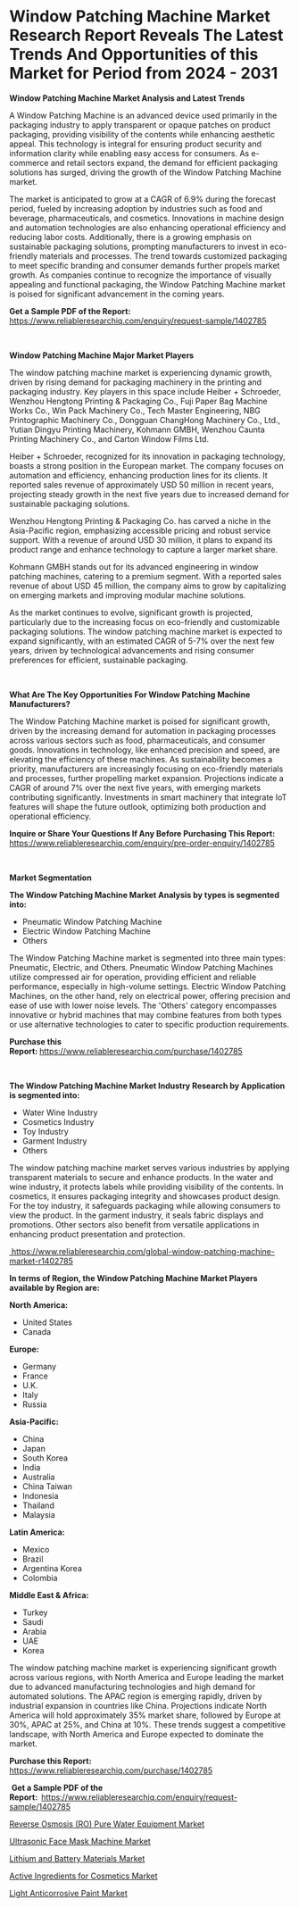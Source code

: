 <p><h1>Window Patching Machine Market Research Report Reveals The Latest Trends And Opportunities of this Market for Period from 2024 - 2031</h1></p><p><strong>Window Patching Machine Market Analysis and Latest Trends</strong></p>
<p><p>A Window Patching Machine is an advanced device used primarily in the packaging industry to apply transparent or opaque patches on product packaging, providing visibility of the contents while enhancing aesthetic appeal. This technology is integral for ensuring product security and information clarity while enabling easy access for consumers. As e-commerce and retail sectors expand, the demand for efficient packaging solutions has surged, driving the growth of the Window Patching Machine market.</p><p>The market is anticipated to grow at a CAGR of 6.9% during the forecast period, fueled by increasing adoption by industries such as food and beverage, pharmaceuticals, and cosmetics. Innovations in machine design and automation technologies are also enhancing operational efficiency and reducing labor costs. Additionally, there is a growing emphasis on sustainable packaging solutions, prompting manufacturers to invest in eco-friendly materials and processes. The trend towards customized packaging to meet specific branding and consumer demands further propels market growth. As companies continue to recognize the importance of visually appealing and functional packaging, the Window Patching Machine market is poised for significant advancement in the coming years.</p></p>
<p><strong>Get a Sample PDF of the Report:&nbsp;</strong> <a href="https://www.reliableresearchiq.com/enquiry/request-sample/1402785?utm_campaign=1594&utm_medium=2&utm_source=Github&utm_content=ia&utm_term=23102024&utm_id=window-patching-machine">https://www.reliableresearchiq.com/enquiry/request-sample/1402785</a></p>
<p>&nbsp;</p>
<p><strong>Window Patching Machine Major Market Players</strong></p>
<p><p>The window patching machine market is experiencing dynamic growth, driven by rising demand for packaging machinery in the printing and packaging industry. Key players in this space include Heiber + Schroeder, Wenzhou Hengtong Printing & Packaging Co., Fuji Paper Bag Machine Works Co., Win Pack Machinery Co., Tech Master Engineering, NBG Printographic Machinery Co., Dongguan ChangHong Machinery Co., Ltd., Yutian Dingyu Printing Machinery, Kohmann GMBH, Wenzhou Caunta Printing Machinery Co., and Carton Window Films Ltd.</p><p>Heiber + Schroeder, recognized for its innovation in packaging technology, boasts a strong position in the European market. The company focuses on automation and efficiency, enhancing production lines for its clients. It reported sales revenue of approximately USD 50 million in recent years, projecting steady growth in the next five years due to increased demand for sustainable packaging solutions.</p><p>Wenzhou Hengtong Printing & Packaging Co. has carved a niche in the Asia-Pacific region, emphasizing accessible pricing and robust service support. With a revenue of around USD 30 million, it plans to expand its product range and enhance technology to capture a larger market share.</p><p>Kohmann GMBH stands out for its advanced engineering in window patching machines, catering to a premium segment. With a reported sales revenue of about USD 45 million, the company aims to grow by capitalizing on emerging markets and improving modular machine solutions.</p><p>As the market continues to evolve, significant growth is projected, particularly due to the increasing focus on eco-friendly and customizable packaging solutions. The window patching machine market is expected to expand significantly, with an estimated CAGR of 5-7% over the next few years, driven by technological advancements and rising consumer preferences for efficient, sustainable packaging.</p></p>
<p>&nbsp;</p>
<p><strong>What Are The Key Opportunities For Window Patching Machine Manufacturers?</strong></p>
<p><p>The Window Patching Machine market is poised for significant growth, driven by the increasing demand for automation in packaging processes across various sectors such as food, pharmaceuticals, and consumer goods. Innovations in technology, like enhanced precision and speed, are elevating the efficiency of these machines. As sustainability becomes a priority, manufacturers are increasingly focusing on eco-friendly materials and processes, further propelling market expansion. Projections indicate a CAGR of around 7% over the next five years, with emerging markets contributing significantly. Investments in smart machinery that integrate IoT features will shape the future outlook, optimizing both production and operational efficiency.</p></p>
<p><strong>Inquire or Share Your Questions If Any Before Purchasing This Report:</strong> <a href="https://www.reliableresearchiq.com/enquiry/pre-order-enquiry/1402785?utm_campaign=1594&utm_medium=2&utm_source=Github&utm_content=ia&utm_term=23102024&utm_id=window-patching-machine">https://www.reliableresearchiq.com/enquiry/pre-order-enquiry/1402785</a></p>
<p>&nbsp;</p>
<p><strong>Market Segmentation</strong></p>
<p><strong>The Window Patching Machine Market Analysis by types is segmented into:</strong></p>
<p><ul><li>Pneumatic Window Patching Machine</li><li>Electric Window Patching Machine</li><li>Others</li></ul></p>
<p><p>The Window Patching Machine market is segmented into three main types: Pneumatic, Electric, and Others. Pneumatic Window Patching Machines utilize compressed air for operation, providing efficient and reliable performance, especially in high-volume settings. Electric Window Patching Machines, on the other hand, rely on electrical power, offering precision and ease of use with lower noise levels. The 'Others' category encompasses innovative or hybrid machines that may combine features from both types or use alternative technologies to cater to specific production requirements.</p></p>
<p><strong>Purchase this Report:&nbsp;</strong><a href="https://www.reliableresearchiq.com/purchase/1402785?utm_campaign=1594&utm_medium=2&utm_source=Github&utm_content=ia&utm_term=23102024&utm_id=window-patching-machine">https://www.reliableresearchiq.com/purchase/1402785</a></p>
<p>&nbsp;</p>
<p><strong>The Window Patching Machine Market Industry Research by Application is segmented into:</strong></p>
<p><ul><li>Water Wine Industry</li><li>Cosmetics Industry</li><li>Toy Industry</li><li>Garment Industry</li><li>Others</li></ul></p>
<p><p>The window patching machine market serves various industries by applying transparent materials to secure and enhance products. In the water and wine industry, it protects labels while providing visibility of the contents. In cosmetics, it ensures packaging integrity and showcases product design. For the toy industry, it safeguards packaging while allowing consumers to view the product. In the garment industry, it seals fabric displays and promotions. Other sectors also benefit from versatile applications in enhancing product presentation and protection.</p></p>
<p><a href="https://www.reliableresearchiq.com/global-window-patching-machine-market-r1402785?utm_campaign=1594&utm_medium=2&utm_source=Github&utm_content=ia&utm_term=23102024&utm_id=window-patching-machine">&nbsp;https://www.reliableresearchiq.com/global-window-patching-machine-market-r1402785</a></p>
<p><strong>In terms of Region, the Window Patching Machine Market Players available by Region are:</strong></p>
<p>
    <p> <strong> North America: </strong>
        <ul>
            <li>United States</li>
            <li>Canada</li>
        </ul>
        </p> 
    <p> <strong> Europe: </strong>
        <ul>
            <li>Germany</li>
            <li>France</li>
            <li>U.K.</li>
            <li>Italy</li>
            <li>Russia</li>
        </ul>
        </p> 
    <p> <strong> Asia-Pacific: </strong>
        <ul>
            <li>China</li>
            <li>Japan</li>
            <li>South Korea</li>
            <li>India</li>
            <li>Australia</li>
            <li>China Taiwan</li>
            <li>Indonesia</li>
            <li>Thailand</li>
            <li>Malaysia</li>
        </ul>
        </p> 
    <p> <strong> Latin America: </strong>
        <ul>
            <li>Mexico</li>
            <li>Brazil</li>
            <li>Argentina Korea</li>
            <li>Colombia</li>
        </ul>
        </p> 
    <p> <strong> Middle East & Africa: </strong>
        <ul>
            <li>Turkey</li>
            <li>Saudi</li>
            <li>Arabia</li>
            <li>UAE</li>
            <li>Korea</li>
        </ul>
    </p>
    </p>
<p><p>The window patching machine market is experiencing significant growth across various regions, with North America and Europe leading the market due to advanced manufacturing technologies and high demand for automated solutions. The APAC region is emerging rapidly, driven by industrial expansion in countries like China. Projections indicate North America will hold approximately 35% market share, followed by Europe at 30%, APAC at 25%, and China at 10%. These trends suggest a competitive landscape, with North America and Europe expected to dominate the market.</p></p>
<p><strong>Purchase this Report: </strong><a href="https://www.reliableresearchiq.com/purchase/1402785?utm_campaign=1594&utm_medium=2&utm_source=Github&utm_content=ia&utm_term=23102024&utm_id=window-patching-machine">https://www.reliableresearchiq.com/purchase/1402785</a></p>
<p>&nbsp;<strong>Get a Sample PDF of the Report:&nbsp;&nbsp;</strong><a href="https://www.reliableresearchiq.com/enquiry/request-sample/1402785?utm_campaign=1594&utm_medium=2&utm_source=Github&utm_content=ia&utm_term=23102024&utm_id=window-patching-machine">https://www.reliableresearchiq.com/enquiry/request-sample/1402785</a></p>
<p><strong></strong></p>
<p><p><a href="https://www.linkedin.com/pulse/reverse-osmosis-ro-pure-water-equipment-market-growth-outlook-xmymf?utm_campaign=1594&utm_medium=2&utm_source=Github&utm_content=ia&utm_term=23102024&utm_id=window-patching-machine">Reverse Osmosis (RO) Pure Water Equipment Market</a></p><p><a href="https://www.linkedin.com/pulse/ultrasonic-face-mask-machine-market-evolution-global-trends-regional-tkvvf?utm_campaign=1594&utm_medium=2&utm_source=Github&utm_content=ia&utm_term=23102024&utm_id=window-patching-machine">Ultrasonic Face Mask Machine Market</a></p><p><a href="https://www.linkedin.com/pulse/exploring-lithium-battery-materials-market-dynamics-global-trends-rru4e?utm_campaign=1594&utm_medium=2&utm_source=Github&utm_content=ia&utm_term=23102024&utm_id=window-patching-machine">Lithium and Battery Materials Market</a></p><p><a href="https://www.linkedin.com/pulse/digital-transformation-active-ingredients-cosmetics-industry-wxbme?utm_campaign=1594&utm_medium=2&utm_source=Github&utm_content=ia&utm_term=23102024&utm_id=window-patching-machine">Active Ingredients for Cosmetics Market</a></p><p><a href="https://www.linkedin.com/pulse/global-light-anticorrosive-paint-market-trends-analysis-future-tbdre?utm_campaign=1594&utm_medium=2&utm_source=Github&utm_content=ia&utm_term=23102024&utm_id=window-patching-machine">Light Anticorrosive Paint Market</a></p></p>